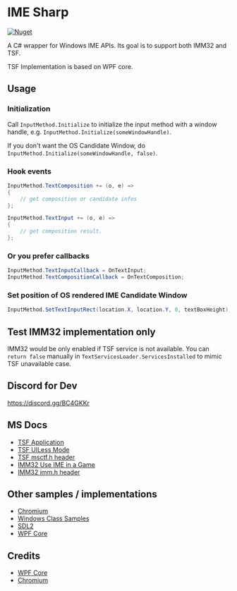# IME Sharp
[![Nuget](https://img.shields.io/nuget/v/ImeSharp)](https://www.nuget.org/packages/ImeSharp/)

A C# wrapper for Windows IME APIs. Its goal is to support both IMM32 and TSF.

TSF Implementation is based on WPF core.

## Usage

### Initialization

Call `InputMethod.Initialize` to initialize the input method with a window handle, e.g. `InputMethod.Initialize(someWindowHandle)`.

If you don't want the OS Candidate Window, do `InputMethod.Initialize(someWindowHandle, false)`.

### Hook events

```c#
InputMethod.TextComposition += (o, e) =>
{
    // get composition or candidate infos
};
```

```c#
InputMethod.TextInput += (o, e) =>
{
    // get composition result.
};
```

### Or you prefer callbacks

```c#
InputMethod.TextInputCallback = OnTextInput;
InputMethod.TextCompositionCallback = OnTextComposition;
```

### Set position of OS rendered IME Candidate Window

```c#
InputMethod.SetTextInputRect(location.X, location.Y, 0, textBoxHeight);
```

## Test IMM32 implementation only

IMM32 would be only enabled if TSF service is not available.
You can `return false` manually in `TextServicesLoader.ServicesInstalled` to mimic TSF unavailable case.

## Discord for Dev

https://discord.gg/BC4GKKr

## MS Docs

- [TSF Application](https://docs.microsoft.com/en-us/windows/win32/tsf/applications)
- [TSF UILess Mode](https://docs.microsoft.com/en-us/windows/win32/tsf/uiless-mode-overview)
- [TSF msctf.h header](https://docs.microsoft.com/en-us/windows/win32/api/msctf/)
- [IMM32 Use IME in a Game](https://docs.microsoft.com/en-us/windows/win32/dxtecharts/using-an-input-method-editor-in-a-game)
- [IMM32 imm.h header](https://docs.microsoft.com/en-us/windows/win32/api/imm/)

## Other samples / implementations

- [Chromium](https://github.com/chromium/chromium/tree/master/ui/base/ime/win)
- [Windows Class Samples](https://github.com/microsoft/Windows-classic-samples/blob/master/Samples/IME/cpp/SampleIME)
- [SDL2](https://github.com/spurious/SDL-mirror/blob/master/src/video/windows/SDL_windowskeyboard.c)
- [WPF Core](https://github.com/dotnet/wpf/tree/master/src/Microsoft.DotNet.Wpf/src/PresentationCore/System/Windows/Input)

## Credits

- [WPF Core](https://github.com/dotnet/wpf)
- [Chromium](https://github.com/chromium/chromium)
